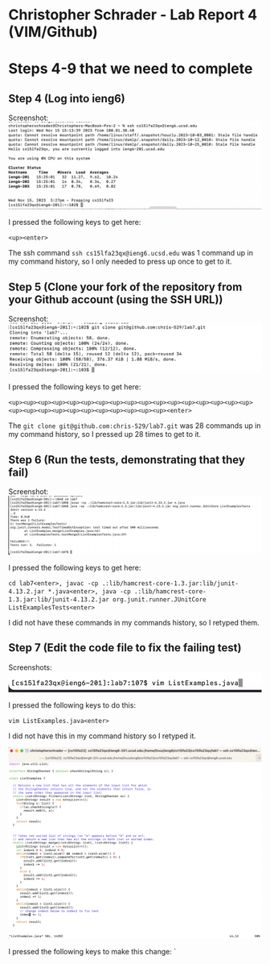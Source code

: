 # Christopher Schrader - Lab Report 4 (VIM/Github)

# Steps 4-9 that we need to complete

## Step 4 (Log into ieng6)

Screenshot:
![step4](lab4_1.png)

I pressed the following keys to get here:
```
<up><enter>
```
The ssh command `ssh cs15lfa23qx@ieng6.ucsd.edu` was 1 command up in my command history, so I only needed to press up once to get to it.

## Step 5 (Clone your fork of the repository from your Github account (using the SSH URL))

Screenshot:
![step5](lab4_2.png)

I pressed the following keys to get here:
```
<up><up><up><up><up><up><up><up><up><up><up><up><up><up><up><up><up><up><up><up><up><up><up><up><up><up><up><up><enter>
```
The `git clone git@github.com:chris-529/lab7.git` was 28 commands up in my command history, so I pressed up 28 times to get to it.

## Step 6 (Run the tests, demonstrating that they fail)

Screenshot:
![step6](lab4_3.png)

I pressed the following keys to get here:
```
cd lab7<enter>, javac -cp .:lib/hamcrest-core-1.3.jar:lib/junit-4.13.2.jar *.java<enter>, java -cp .:lib/hamcrest-core-1.3.jar:lib/junit-4.13.2.jar org.junit.runner.JUnitCore ListExamplesTests<enter>
```
I did not have these commands in my commands history, so I retyped them.

## Step 7 (Edit the code file to fix the failing test)

Screenshots:
![step7](lab4_4.png)

I pressed the following keys to do this:
```
vim ListExamples.java<enter>
```
I did not have this in my command history so I retyped it.

![step72](lab4_5.png)

I pressed the following keys to make this change:
`


